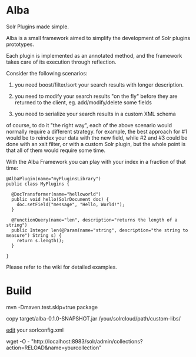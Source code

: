 # Alba

Solr Plugins made simple.

Alba is a small framework aimed to simplify the development of Solr plugins prototypes. 

Each plugin is implemented as an annotated method, and the framework takes care of its execution through reflection.

Consider the following scenarios:

1) you need boost/filter/sort your search results with longer description.

2) you need to modify your search results "on the fly" before they are returned to the client, eg. add/modify/delete some fields

3) you need to serialize your search results in a custom XML schema 

of course, to do it "the right way", each of the above scenario would normally require a different strategy.
for example, the best approach for #1 would be to reindex your data with the new field, while #2 and #3 could be done with an xslt filter, or with a custom Solr plugin, but the whole point is that all of them would require some time.

With the Alba Framework you can play with your index in a fraction of that time:

    @AlbaPlugin(name="myPluginsLibrary")
    public class MyPlugins {
        
      @DocTransformer(name="helloworld")
      public void hello(SolrDocument doc) {
        doc.setField("message", "Hello, World!");
      }
        
      @FunctionQuery(name="len", description="returns the length of a string")
      public Integer len(@Param(name="string", description="the string to measure") String s) {
        return s.length();
      }
      
    }

Please refer to the wiki for detailed examples.

Build
==
mvn -Dmaven.test.skip=true package 

copy target/alba-0.1.0-SNAPSHOT.jar /your/solrcloud/path/custom-libs/

[edit](https://github.com/leonardofoderaro/alba/wiki/Setup) your sorlconfig.xml

wget -O - "http://localhost:8983/solr/admin/collections?action=RELOAD&name=yourcollection"

